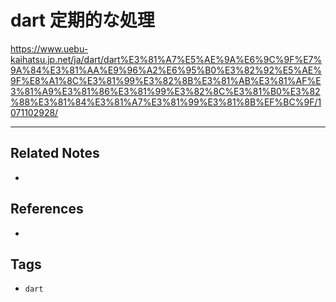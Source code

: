 # dart 定期的な処理
https://www.uebu-kaihatsu.jp.net/ja/dart/dart%E3%81%A7%E5%AE%9A%E6%9C%9F%E7%9A%84%E3%81%AA%E9%96%A2%E6%95%B0%E3%82%92%E5%AE%9F%E8%A1%8C%E3%81%99%E3%82%8B%E3%81%AB%E3%81%AF%E3%81%A9%E3%81%86%E3%81%99%E3%82%8C%E3%81%B0%E3%82%88%E3%81%84%E3%81%A7%E3%81%99%E3%81%8B%EF%BC%9F/1071102928/

---
## Related Notes
- 

## References
- 

## Tags
- `dart`